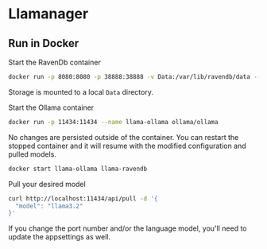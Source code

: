 # Llamanager

## Run in Docker

Start the RavenDb container
```bash
docker run -p 8080:8080 -p 38888:38888 -v Data:/var/lib/ravendb/data --name llama-ravendb -e RAVEN_Setup_Mode=None -e RAVEN_License_Eula_Accepted=true -e RAVEN_Security_UnsecuredAccessAllowed=PrivateNetwork ravendb/ravendb
```
Storage is mounted to a local `Data` directory.

Start the Ollama container
```bash
docker run -p 11434:11434 --name llama-ollama ollama/ollama
```
No changes are persisted outside of the container. You can restart the stopped container and it will resume with the modified configuration and pulled models.

```bash
docker start llama-ollama llama-ravendb
```

Pull your desired model
```bash
curl http://localhost:11434/api/pull -d '{
  "model": "llama3.2"
}'
```

If you change the port number and/or the language model, you'll need to update the appsettings as well.